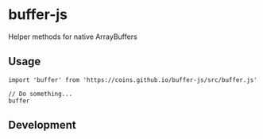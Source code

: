 # buffer-js
Helper methods for native ArrayBuffers

## Usage 

```
import 'buffer' from 'https://coins.github.io/buffer-js/src/buffer.js'

// Do something...
buffer
```

## Development 
